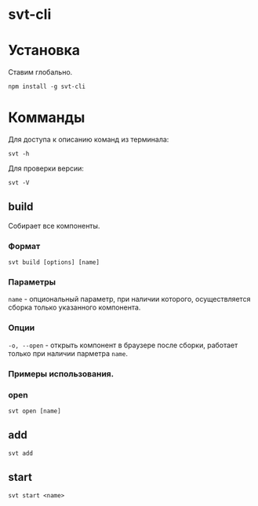 # svt-cli
# Установка
Ставим глобально.
```
npm install -g svt-cli
```
# Комманды
Для доступа к описанию команд из терминала:
```
svt -h
```

Для проверки версии:
```
svt -V
```
## build
Собирает все компоненты.
### Формат
```
svt build [options] [name]
```
### Параметры
```name``` - опциональный параметр, при наличии которого, осуществляется сборка только указанного компонента.

### Опции
```-o, --open``` - открыть компонент в браузере после сборки, работает только при наличии парметра ```name```.

### Примеры использования.

### open
```
svt open [name]
```
## add
```
svt add
```
## start
```
svt start <name>
```
